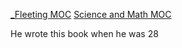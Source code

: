 [_Fleeting MOC](_Fleeting%20MOC.md)
[Science and Math MOC](Science%20and%20Math%20MOC.md)

He wrote this book when he was 28